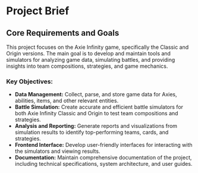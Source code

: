 # Project Brief

## Core Requirements and Goals

This project focuses on the Axie Infinity game, specifically the Classic and Origin versions. The main goal is to develop and maintain tools and simulators for analyzing game data, simulating battles, and providing insights into team compositions, strategies, and game mechanics.

### Key Objectives:
- **Data Management:** Collect, parse, and store game data for Axies, abilities, items, and other relevant entities.
- **Battle Simulation:** Create accurate and efficient battle simulators for both Axie Infinity Classic and Origin to test team compositions and strategies.
- **Analysis and Reporting:** Generate reports and visualizations from simulation results to identify top-performing teams, cards, and strategies.
- **Frontend Interface:** Develop user-friendly interfaces for interacting with the simulators and viewing results.
- **Documentation:** Maintain comprehensive documentation of the project, including technical specifications, system architecture, and user guides.

